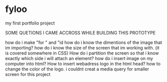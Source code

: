 # fyloo
 
my first portfolio project

SOME QUETIONS I CAME ACCROSS WHILE BUILDING THIS PROTOTYPE

how do i make "for " and "id how do i know the dimentions of the image that im importing? how do i know the size of the screen that im working with. (it is covered somewhere in CSS) How do i partition the screen so that i know exactly which side i will attach an element? how do i insert image on my computer into html? How to insert webadress logo in the html head? how to change the color of the logo. i couldnt creat a media query for smaller screen for this project
